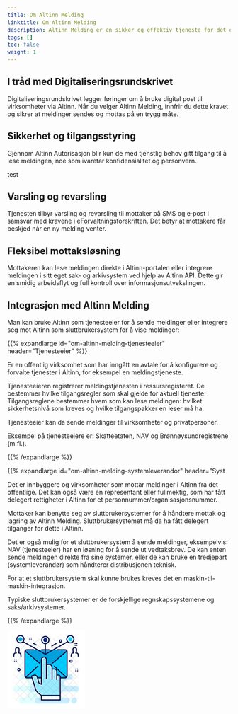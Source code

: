 ```yaml
---
title: Om Altinn Melding
linktitle: Om Altinn Melding
description: Altinn Melding er en sikker og effektiv tjeneste for det offentlige å sende digitale meldinger til virksomheter og innbyggere. Fordi alle organisasjonsnummer og personnummer allerede har en bruker i Altinn, når du alltid riktig mottaker.
tags: []
toc: false
weight: 1
---
```


## I tråd med Digitaliseringsrundskrivet
Digitaliseringsrundskrivet legger føringer om å bruke digital post til virksomheter via Altinn. Når du velger Altinn Melding, innfrir du dette kravet og sikrer at meldinger sendes og mottas på en trygg måte.

## Sikkerhet og tilgangsstyring
Gjennom Altinn Autorisasjon blir kun de med tjenstlig behov gitt tilgang til å lese meldingen, noe som ivaretar konfidensialitet og personvern.

test

## Varsling og revarsling
Tjenesten tilbyr varsling og revarsling til mottaker på SMS og e‑post i samsvar med kravene i eForvaltningsforskriften. Det betyr at mottakere får beskjed når en ny melding venter.

## Fleksibel mottaksløsning
Mottakeren kan lese meldingen direkte i Altinn-portalen eller integrere meldingen i sitt eget sak- og arkivsystem ved hjelp av Altinn API. Dette gir en smidig arbeidsflyt og full kontroll over informasjonsutvekslingen.

## Integrasjon med Altinn Melding
Man kan bruke Altinn som tjenesteeier for å sende meldinger eller integrere seg mot Altinn som sluttbrukersystem for å vise meldinger:

{{% expandlarge id="om-altinn-melding-tjenesteeier" header="Tjenesteeier" %}}

Er en offentlig virksomhet som har inngått en avtale for å konfigurere og forvalte tjenester i Altinn, for eksempel en meldingstjeneste.

Tjenesteeieren registrerer meldingstjenesten i ressursregisteret. De bestemmer hvilke tilgangsregler som skal gjelde for aktuell tjeneste. Tilgangsreglene bestemmer hvem som kan lese meldingen: hvilket sikkerhetsnivå som kreves og hvilke tilgangspakker en leser må ha.

Tjenesteeier kan da sende meldinger til virksomheter og privatpersoner.


Eksempel på tjenesteeiere er: Skatteetaten, NAV og Brønnøysundregistrene (m.fl.).

{{% /expandlarge %}}

{{% expandlarge id="om-altinn-melding-systemleverandor" header="Syst

Det er innbyggere og virksomheter som mottar meldinger i Altinn fra det offentlige. Det kan også være en representant eller fullmektig, som har fått delegert rettigheter i Altinn for et personnummer/organisasjonsnummer.

Mottaker kan benytte seg av sluttbrukersystemer for å håndtere mottak og lagring av Altinn Melding. Sluttbrukersystemet må da ha fått delegert tilganger for dette i Altinn.

Det er også mulig for et sluttbrukersystem å sende meldinger, eksempelvis: NAV (tjenesteeier) har en løsning for å sende ut vedtaksbrev. De kan enten sende meldingen direkte fra sine systemer, eller de kan bruke en tredjepart (systemleverandør) som håndterer distribusjonen teknisk.

For at et sluttbrukersystem skal kunne brukes kreves det en maskin-til-maskin-integrasjon. 

Typiske sluttbrukersystemer er de forskjellige regnskapssystemene og saks/arkivsystemer. 

{{% /expandlarge %}}



![altinn3-correspondence-logo](./altinn3-correspondence-logo.png "Altinn 3 Melding gir sikker og brukervennlig meldingsutveksling")
